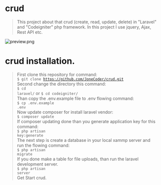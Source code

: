 # crud
>This project about that crud (create, read, update, delete) in "Laravel" and "Codeigniter" php framework. In this project I use jquery, Ajax, Rest API etc.

<img src="laravel/public/images/demo.png" alt="preview.png" /><br>
# crud installation.
>First clone this repository for command:<br/>
<code>$ git clone https://github.com/JoneCoder/crud.git</code><br/>
>Second change the directory this command:<br/>
<code>$ cd laravel/</code> or <code>$ cd codeigniter/</code><br/>
>Than copy the .env.example file to .env flowing command:<br/>
<code>$ cp .env.example .env</code></br>
>Now update composer for install laravel vendor:<br/>
<code>$ composer update</code><br/>
>If composer updating done than you generate application key for this command:<br/>
<code>$ php artisan key:generate</code><br/>
>The next step is create a database in your local xammp server and run the flowing command:<br/>
<code>$ php artisan migrate</code><br/>
>If you done make a table for file uploads, than run the laravel development server.<br/>
<code>$ php artisan server</code><br/>
>Get Start crud.
